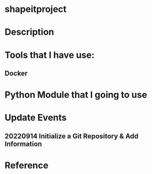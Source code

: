 # shapeitproject

# Description

# Tools that I have use:

## Docker

# Python Module that I going to use

# Update Events
## 20220914 Initialize a Git Repository & Add Information

# Reference
